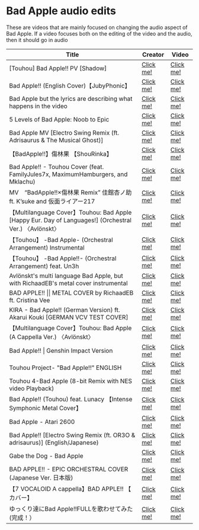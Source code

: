 # Bad Apple audio edits

These are videos that are mainly focused on changing the audio aspect of Bad Apple. If a video focuses both on the editing of the video and the audio, then it should go in audio

| Title             | Creator                     | Video                                        |
| ----------------- | --------------------------- | -------------------------------------------- |
| [Touhou] Bad Apple!! PV [Shadow] | [Click me!](https://www.nicovideo.jp/user/10731211) | [Click me!](https://www.nicovideo.jp/watch/sm8628149) |
| Bad Apple!! (English Cover)【JubyPhonic】 | [Click me!](https://www.youtube.com/channel/UCMsNS10PzxzEayT7UHS4p6g) | [Click me!](https://www.youtube.com/watch?v=rQg2qngyIZM) |
| Bad Apple but the lyrics are describing what happens in the video | [Click me!](https://www.youtube.com/channel/UC_TUZNvqTptEm3Qd4yVsH6w) | [Click me!](https://www.youtube.com/watch?v=ReblZ7o7lu4) |
| 5 Levels of Bad Apple: Noob to Epic | [Click me!](https://www.youtube.com/user/robertlandes1) | [Click me!](https://www.youtube.com/watch?v=BgrEa6-IP34) |
| Bad Apple MV [Electro Swing Remix (ft. Adrisaurus & The Musical Ghost)] | [Click me!](https://www.youtube.com/channel/UCTAyRNwgMv_vvM8Z9UvKKEg) | [Click me!](https://www.youtube.com/watch?v=EYXR5DT2IbY) |
| 【BadApple!!】傷林果 【ShouRinka】 | [Click me!](https://www.youtube.com/channel/UCVWMwLFzyyz1wyVVk9RWx7g) | [Click me!](https://www.youtube.com/watch?v=dx76YPgZviE) |
| Bad Apple!! - Touhou Cover (feat. FamilyJules7x, MaximumHamburgers, and Mklachu) | [Click me!](https://www.youtube.com/channel/UC-69ubRH9FiX2f-8LVY6C5Q) | [Click me!](https://www.youtube.com/watch?v=lyjpeSsARjM) |
| MV　“BadApple!!×傷林果 Remix” 佳館杏ノ助 ft. K’suke and 仮面ライアー217 | [Click me!](https://www.youtube.com/channel/UCRywXmsk94yRtN_LT6qsRow) | [Click me!](https://www.youtube.com/watch?v=tfOsEKtyXlo) |
| 【Multilanguage Cover】Touhou: Bad Apple [Happy Eur. Day of Languages!] (Orchestral Ver.) 〈Avlönskt〉 | [Click me!](https://www.youtube.com/channel/UCOxag8oVb70iDjCarWhuzbw) | [Click me!](https://www.youtube.com/watch?v=HUPiIyz8xuU) |
| 【Touhou】 -Bad Apple- (Orchestral Arrangement) Instrumental | [Click me!](https://www.youtube.com/channel/UClflzY3ZjKJBrEYdJhMBv4Q) | [Click me!](https://www.youtube.com/watch?v=TxTprtLZurY) |
| 【Touhou】 -Bad Apple!!- (Orchestral Arrangement) feat. Un3h | [Click me!](https://www.youtube.com/channel/UClflzY3ZjKJBrEYdJhMBv4Q) | [Click me!](https://www.youtube.com/watch?v=VBtTL_IsZ5k) |
| Avlönskt's multi language Bad Apple, but with RichaadEB's metal cover instrumental | [Click me!](https://www.youtube.com/channel/UC6WTh3acLAUL2IgSXiAkSxA) | [Click me!](https://www.youtube.com/watch?v=5Cwzn1dEQEU) |
| BAD APPLE!! \\|\| METAL COVER by RichaadEB ft. Cristina Vee | [Click me!](https://www.youtube.com/channel/UCPM1bCbT-dVAHAEIpUUpVLQ) | [Click me!](https://www.youtube.com/watch?v=9Xz4NV0zsbY) |
| KIRA - Bad Apple!! (German Version) ft. Akarui Kouki [GERMAN VCV TEST COVER] | [Click me!](https://www.youtube.com/channel/UCDxS8VeAQhnHJc6B5jE3KHg) | [Click me!](https://www.youtube.com/watch?v=1pUXLuIBCKQ) |
| 【Multilanguage Cover】Touhou: Bad Apple (A Cappella Ver.) 〈Avlönskt〉 | [Click me!](https://www.youtube.com/channel/UCOxag8oVb70iDjCarWhuzbw) | [Click me!](https://www.youtube.com/watch?v=rdv_WzNokz4) |
| Bad Apple!! \| Genshin Impact Version | [Click me!](https://www.youtube.com/channel/UCc_V9C65eJQ2joysH-jUGVQ) | [Click me!](https://www.youtube.com/watch?v=cXJOLkc3Dhs) |
| Touhou Project- "Bad Apple!!" ENGLISH | [Click me!](https://www.youtube.com/channel/UCHmMKPmo4tAa3d8zNKERRoA) | [Click me!](https://www.youtube.com/watch?v=owFulRTR1Sc) |
| Touhou 4-Bad Apple (8-bit Remix with NES video Playback) | [Click me!](https://www.youtube.com/channel/UCe5nKDcNNJKyjJht0tDwREA) | [Click me!](https://www.youtube.com/watch?v=ZMbAEjPPf7w) |
| Bad Apple!! (Touhou) feat. Lunacy 【Intense Symphonic Metal Cover】 | [Click me!](https://www.youtube.com/channel/UChAHYPBvyaQIpjyTSdQhOMQ) | [Click me!](https://www.youtube.com/watch?v=wPcCDk3WeR0) |
| Bad Apple - Atari 2600 | [Click me!](https://www.youtube.com/channel/UCNUxBiVyD4V7-lX7zCIMKCA) | [Click me!](https://www.youtube.com/watch?v=Ko9ZA50X71s) |
| Bad Apple!! [Electro Swing Remix (ft. OR3O & adrisaurus)] (English/Japanese) | [Click me!](https://www.youtube.com/channel/UCqeHbI0rfexnHhhEgrg8Exg) | [Click me!](https://www.youtube.com/watch?v=j8wZXyR2SUM) |
| Gabe the Dog - Bad Apple | [Click me!](https://www.youtube.com/channel/UCC-DWdyi9GeFNHtvh4HbqNg) | [Click me!](https://www.youtube.com/watch?v=c6-QSfwRDDM) |
| BAD APPLE!! - EPIC ORCHESTRAL COVER (Japanese Ver. 日本版) | [Click me!](https://www.youtube.com/channel/UCmoIM2c1E_5dI7-ZDnFXJkQ) | [Click me!](https://www.youtube.com/watch?v=x7VkyIBK6rU) |
| 【7 VOCALOID A cappella】BAD APPLE!! 【 カバー】 | [Click me!](https://www.youtube.com/channel/UC2orhaXZTLktBMLZ6kO9aDg) | [Click me!](https://www.youtube.com/watch?v=gLnPpnDTT60) |
| ゆっくり達にBad Apple!!FULLを歌わせてみた(完成！） | [Click me!](https://www.youtube.com/channel/UCV-vYT8JYZsn4jSV0eS61Mw) | [Click me!](https://www.youtube.com/watch?v=sriImJahxmY) |
